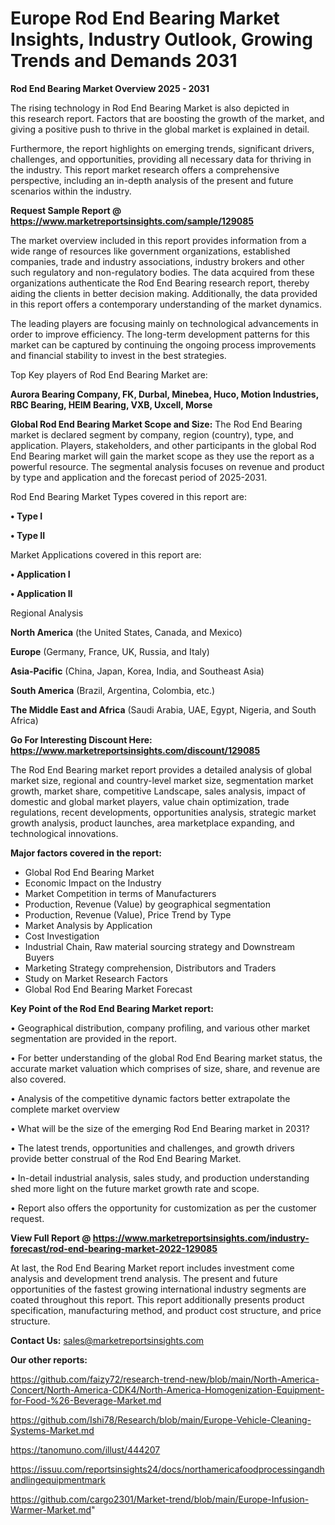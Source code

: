 # Europe Rod End Bearing Market Insights, Industry Outlook, Growing Trends and Demands 2031

<Strong> Rod End Bearing Market Overview 2025 - 2031</strong>

The rising technology in Rod End Bearing Market is also depicted in this research report. Factors that are boosting the growth of the market, and giving a positive push to thrive in the global market is explained in detail.

Furthermore, the report highlights on emerging trends, significant drivers, challenges, and opportunities, providing all necessary data for thriving in the industry. This report market research offers a comprehensive perspective, including an in-depth analysis of the present and future scenarios within the industry.

<strong>Request Sample Report @ <a href=https://www.marketreportsinsights.com/sample/129085>https://www.marketreportsinsights.com/sample/129085</a></strong>

The market overview included in this report provides information from a wide range of resources like government organizations, established companies, trade and industry associations, industry brokers and other such regulatory and non-regulatory bodies. The data acquired from these organizations authenticate the Rod End Bearing research report, thereby aiding the clients in better decision making. Additionally, the data provided in this report offers a contemporary understanding of the market dynamics.

The leading players are focusing mainly on technological advancements in order to improve efficiency. The long-term development patterns for this market can be captured by continuing the ongoing process improvements and financial stability to invest in the best strategies.

Top Key players of Rod End Bearing Market are:

<strong>Aurora Bearing Company, FK, Durbal, Minebea, Huco, Motion Industries, RBC Bearing, HEIM Bearing, VXB, Uxcell, Morse</strong>

<strong><b>Global Rod End Bearing Market Scope and Size:</b></strong>
The Rod End Bearing market is declared segment by company, region (country), type, and application. Players, stakeholders, and other participants in the global Rod End Bearing market will gain the market scope as they use the report as a powerful resource. The segmental analysis focuses on revenue and product by type and application and the forecast period of 2025-2031.

Rod End Bearing Market Types covered in this report are:

<strong>• Type I

• Type II</strong>

Market Applications covered in this report are:

<strong>• Application I

• Application II</strong> 

Regional Analysis

<strong>North America</strong> (the United States, Canada, and Mexico)

<strong>Europe</strong> (Germany, France, UK, Russia, and Italy)

<strong>Asia-Pacific</strong> (China, Japan, Korea, India, and Southeast Asia)

<strong>South America</strong> (Brazil, Argentina, Colombia, etc.)

<strong>The Middle East and Africa</strong> (Saudi Arabia, UAE, Egypt, Nigeria, and South Africa)

<strong>Go For Interesting Discount Here: <a href=https://www.marketreportsinsights.com/discount/129085>https://www.marketreportsinsights.com/discount/129085</a></strong>

The Rod End Bearing market report provides a detailed analysis of global market size, regional and country-level market size, segmentation market growth, market share, competitive Landscape, sales analysis, impact of domestic and global market players, value chain optimization, trade regulations, recent developments, opportunities analysis, strategic market growth analysis, product launches, area marketplace expanding, and technological innovations.

<strong><b>Major factors covered in the report:</b></strong>
<ul>
  <li>Global Rod End Bearing Market </li>
  <li>Economic Impact on the Industry</li>
  <li>Market Competition in terms of Manufacturers</li>
  <li>Production, Revenue (Value) by geographical segmentation</li>
  <li>Production, Revenue (Value), Price Trend by Type</li>
  <li>Market Analysis by Application</li>
  <li>Cost Investigation</li>
  <li>Industrial Chain, Raw material sourcing strategy and Downstream Buyers</li>
  <li>Marketing Strategy comprehension, Distributors and Traders</li>
  <li>Study on Market Research Factors</li>
  <li>Global Rod End Bearing Market Forecast</li>
</ul>

<strong><b>Key Point of the Rod End Bearing Market report:</b></strong>

• Geographical distribution, company profiling, and various other market segmentation are provided in the report.

• For better understanding of the global Rod End Bearing market status, the accurate market valuation which comprises of size, share, and revenue are also covered.

• Analysis of the competitive dynamic factors better extrapolate the complete market overview

• What will be the size of the emerging Rod End Bearing market in 2031?

• The latest trends, opportunities and challenges, and growth drivers provide better construal of the Rod End Bearing Market.

• In-detail industrial analysis, sales study, and production understanding shed more light on the future market growth rate and scope.

• Report also offers the opportunity for customization as per the customer request.

<strong><b>View Full Report @ <a href=https://www.marketreportsinsights.com/industry-forecast/rod-end-bearing-market-2022-129085>https://www.marketreportsinsights.com/industry-forecast/rod-end-bearing-market-2022-129085</a></b></strong>


At last, the Rod End Bearing Market report includes investment come analysis and development trend analysis. The present and future opportunities of the fastest growing international industry segments are coated throughout this report. This report additionally presents product specification, manufacturing method, and product cost structure, and price structure.

<strong>Contact Us:</strong>
sales@marketreportsinsights.com

<strong>Our other reports:</strong>

<a href=https://github.com/faizy72/research-trend-new/blob/main/North-America-Concert/North-America-CDK4/North-America-Homogenization-Equipment-for-Food-%26-Beverage-Market.md>https://github.com/faizy72/research-trend-new/blob/main/North-America-Concert/North-America-CDK4/North-America-Homogenization-Equipment-for-Food-%26-Beverage-Market.md</a>

<a href=https://github.com/Ishi78/Research/blob/main/Europe-Vehicle-Cleaning-Systems-Market.md>https://github.com/Ishi78/Research/blob/main/Europe-Vehicle-Cleaning-Systems-Market.md</a>

<a href=https://tanomuno.com/illust/444207>https://tanomuno.com/illust/444207</a>

<a href=https://issuu.com/reportsinsights24/docs/northamericafoodprocessingandhandlingequipmentmark>https://issuu.com/reportsinsights24/docs/northamericafoodprocessingandhandlingequipmentmark</a>

<a href=https://github.com/cargo2301/Market-trend/blob/main/Europe-Infusion-Warmer-Market.md>https://github.com/cargo2301/Market-trend/blob/main/Europe-Infusion-Warmer-Market.md</a>"
